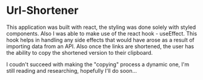 # Url-Shortener

This application was built with react, the styling was done solely with styled components. Also I was able to make use of the react hook - useEffect.
This hook helps in handling any side effects that would have arose as a result of importing data from an API.
Also once the links are shortened, the user has the ability to copy the shortened version to their clipboard.

I coudn't succeed with making the "copying" process a dynamic one, I'm still reading and researching, hopefully I'll do soon...